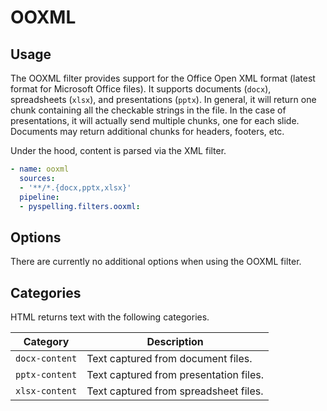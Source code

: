 # OOXML

## Usage

The OOXML filter provides support for the Office Open XML format (latest format for Microsoft Office files). It supports
documents (`docx`), spreadsheets (`xlsx`), and presentations (`pptx`). In general, it will return one chunk containing
all the checkable strings in the file. In the case of presentations, it will actually send multiple chunks, one for each
slide. Documents may return additional chunks for headers, footers, etc.

Under the hood, content is parsed via the XML filter.

```yaml
- name: ooxml
  sources:
  - '**/*.{docx,pptx,xlsx}'
  pipeline:
  - pyspelling.filters.ooxml:
```

## Options

There are currently no additional options when using the OOXML filter.

## Categories

HTML returns text with the following categories.

Category      | Description
------------- | -----------
`docx-content` | Text captured from document files.
`pptx-content` | Text captured from presentation files.
`xlsx-content` | Text captured from spreadsheet files.
